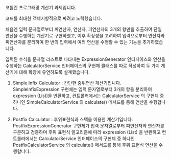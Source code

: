 코틀린 프로그래밍 계산기 과제입니다. 

코드를 최대한 객체지향적으로 짜려고 노력했습니다. 

처음엔 입력 문자열로부터 피연산자, 연산자, 피연산자의 3개의 항만을 추출하여 단일 연산을 수행하는 계산기로 구현하였고, 
이후 확장성을 고려하여 입력으로부터 연산자와 피연산자를 분리하여 한 번의 입력에서 여러 연산을 수행할 수 있는 기능을 추가하였습니다.

입력된 수식을 문자열 리스트로 나타내는 ExpressionGenerator 인터페이스와 연산을 수행하는 CalculatorService 인터페이스의 구현체 클래스를 따로 작성하여 
두 가지 계산기에 대해 확장에 유연하도록 설계했습니다.

1. Simple Infix Calculator : 
	간단한 중위연산 계산기입니다. SimpleInfixExpression 구현체는 입력 문자열로부터 3개의 항을 분리하여 expression (List<String>)을 
	반환하고, 컨트롤러에서는 CalculatorService 의 구현체 중 하나인 SimpleCalculatorService 의 calculate() 메서드를 통해 연산을 수행합니다.

3. Postfix Calculator : 
	후위표현식과 스택을 이용한 계산기입니다. PostfixExpressionGenerator 구현체가 입력 문자열로부터 피연산자와 연산자를 구분하고 검증하며 
	후위 표현식 알고리즘에 따라 expression  (List<String>) 을 반환하고 컨트롤러에서는 CalculatorService 인터페이스의 구현체 중 하나인
	PostfixCalculatorService 의 calculate() 메서드를 통해 후위 표현식 연산을 수행합니다. 
   
